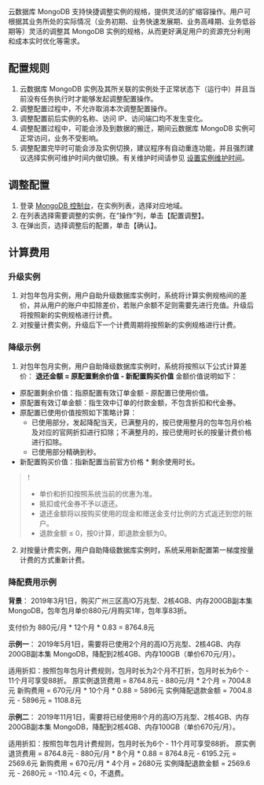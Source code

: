 
云数据库 MongoDB 支持快捷调整实例的规格，提供灵活的扩缩容操作。用户可根据其业务所处的实际情况（业务初期、业务快速发展期、业务高峰期、业务低谷期等）灵活的调整其 MongoDB 实例的规格，从而更好满足用户的资源充分利用和成本实时优化等需求。

## 配置规则
1. 云数据库 MongoDB 实例及其所关联的实例处于正常状态下（运行中）并且当前没有任务执行时才能够发起调整配置操作。
2. 调整配置过程中，不允许取消本次调整配置操作。
3. 调整配置前后实例的名称、访问 IP、访问端口均不发生变化。
4. 调整配置过程中，可能会涉及到数据的搬迁，期间云数据库 MongoDB 实例可正常访问，业务不受影响。
5. 调整配置完毕时可能会涉及实例切换，建议程序有自动重连功能，并且强烈建议选择实例可维护时间内做切换。有关维护时间请参见 [设置实例维护时间](https://cloud.tencent.com/document/product/240/19910)。

## 调整配置
1. 登录 [MongoDB 控制台](https://console.cloud.tencent.com/mongodb/ )，在实例列表，选择对应地域。
2. 在列表选择需要调整的实例，在“操作”列，单击【配置调整】。
3. 在弹出页，选择调整后的配置，单击【确认】。

## 计算费用
### 升级实例
1. 对包年包月实例，用户自助升级数据库实例时，系统将计算实例规格间的差价，并从用户的账户中扣除差价，若账户余额不足则需要先进行充值。升级后将按照新的实例规格进行计费。
2. 对按量计费实例，升级后下一个计费周期将按照新的实例规格进行计费。

### 降级示例
1. 对包年包月实例，用户自助降级数据库实例时，系统将按照以下公式计算差价：
 **退还金额 = 原配置剩余价值 - 新配置购买价值**
金额价值说明如下：
 - 原配置剩余价值：指原配置有效订单金额 - 原配置已使用价值。
 - 原配置有效订单金额：指生效中订单的付款金额，不包含折扣和代金券。
 - 原配置已使用价值按照如下策略计算：
    - 已使用部分，发起降配当天，已满整月的，按已使用整月的包年包月价格及对应的官网折扣进行扣除；不满整月的，按已使用时长的按量计费价格进行扣除。
    - 已使用部分精确到秒。
 -  新配置购买价值：指新配置当前官方价格 * 剩余使用时长。

>!
> - 单价和折扣按照系统当前的优惠为准。
> - 抵扣或代金券不予以退还。
> - 退还金额将以按购买使用的现金和赠送金支付比例的方式返还到您的账户。
> -  退款金额 ≤ 0，按0计算，即退款金额为0。

2. 对按量计费实例，用户自助降级数据库实例时，系统采用新配置第一梯度按量计费的方式重新计费。

### 降配费用示例
**背景**：
2019年3月1日，购买广州三区高IO万兆型、2核4GB、内存200GB副本集 MongoDB，包年包月单价880元/月购买1年，包年享83折。

支付价为 880元/月 * 12个月 * 0.83 = 8764.8元

**示例一**：
2019年5月1日，需要将已使用2个月的高IO万兆型、2核4GB、内存200GB副本集 MongoDB，降配到2核4GB、内存100GB（单价670元/月）。

适用折扣：按照包年包月计费规则，包月时长为2个月不打折，包月时长为6个 - 11个月可享受88折。
原实例退货费用 = 8764.8元 - 880元/月 * 2个月 = 7004.8元
新购费用 = 670元/月 * 10个月 * 0.88 = 5896元
实例降配退款金额 = 7004.8元 - 5896元 = 1108.8元

**示例二**：
2019年11月1日，需要将已经使用8个月的高IO万兆型、2核4GB、内存200GB副本集 MongoDB，降配到2核4GB、内存100GB（单价670元/月）。

适用折扣：按照包年包月计费规则，包月时长为6个 - 11个月可享受88折。
原实例退货费用 = 8764.8元 - 880元/月 * 8个月 * 0.88 = 8764.8元 - 6195.2元 = 2569.6元
新购费用 = 670元/月 * 4个月 = 2680元
实例降配退款金额 = 2569.6元 - 2680元 = -110.4元 < 0，不退费。
